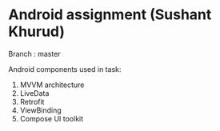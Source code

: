 # Android assignment (Sushant Khurud)

Branch : master

Android components used in task:
1. MVVM architecture
2. LiveData
3. Retrofit
4. ViewBinding
5. Compose UI toolkit
